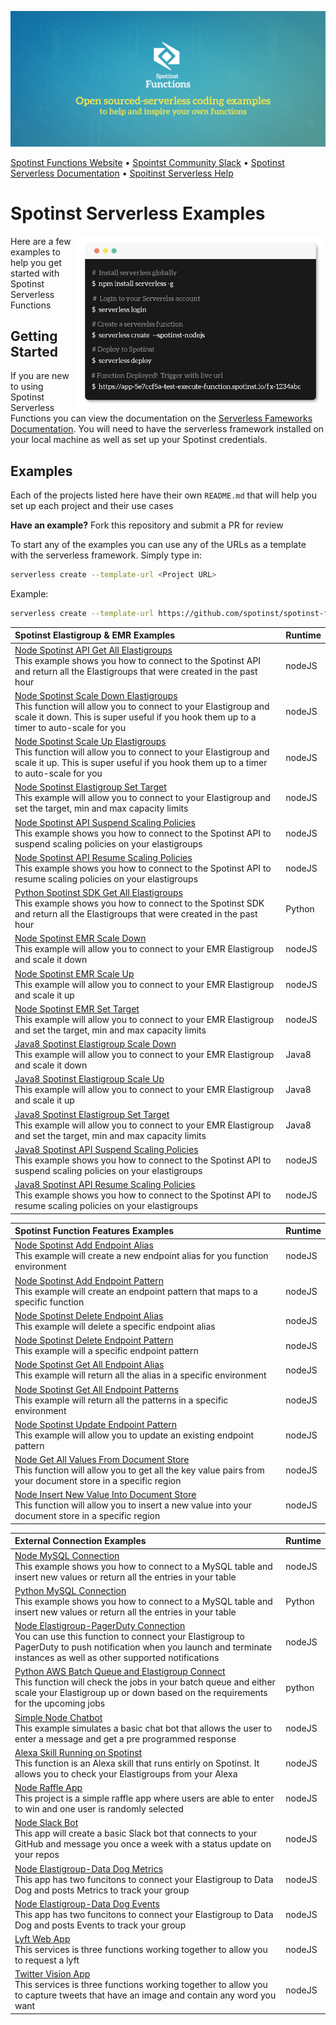 [![Spotinst Serverless Functions](./assets/functions.png)](https://serverless.com/framework/docs/providers/spotinst/)

[Spotinst Functions Website](https://spotinst.com/products/spotinst-functions/) • [Spointst Community Slack](https://join.slack.com/t/spotinst-community/shared_invite/enQtMjM5MjUzMDYwMzY4LTQ4YjNkODgyNmE3MGE4ZjU3MjdmZmQ0ZTk3NTZmOTNmZmI3NjFhYjYwNzI1MzAxMzM1Yzk3NTY5MDhiN2U3Zjg) • [Spotinst Serverless Documentation](https://serverless.com/framework/docs/providers/spotinst/) • [Spoitinst Serverless Help](https://help.spotinst.com/hc/en-us/categories/115000701089-Spotinst-Functions-)

# Spotinst Serverless Examples

<img align="right" width="400" src="./assets/terminal.jpg" />

Here are a few examples to help you get started with Spotinst Serverless Functions

## Getting Started 

If you are new to using Spotinst Serverless Functions you can view the documentation on the [Serverless Fameworks Documentation](https://serverless.com/framework/docs/providers/spotinst/). You will need to have the serverless framework installed on your local machine as well as set up your Spotinst credentials.

## Examples

Each of the projects listed here have their own `README.md` that will help you set up each project and their use cases

**Have an example?** Fork this repository and submit a PR for review

To start any of the examples you can use any of the URLs as a template with the serverless framework. Simply type in:

```bash
serverless create --template-url <Project URL>
```

Example:

```bash
serverless create --template-url https://github.com/spotinst/spotinst-functions-examples/tree/master/node-spotinst-api-getGroups
```


|Spotinst Elastigroup & EMR Examples | Runtime  |
|:--------------------------- |:-----|
|[Node Spotinst API Get All Elastigroups](./node-spotinst-api-getGroups) </br> This example shows you how to connect to the Spotinst API and return all the Elastigroups that were created in the past hour| nodeJS |
|[Node Spotinst Scale Down Elastigroups](./node-elastigroup-scaleDown) </br> This function will allow you to connect to your Elastigroup and scale it down. This is super useful if you hook them up to a timer to auto-scale for you| nodeJS |
|[Node Spotinst Scale Up Elastigroups](./node-elastigroup-scaleUp) </br> This function will allow you to connect to your Elastigroup and scale it up. This is super useful if you hook them up to a timer to auto-scale for you| nodeJS |
|[Node Spotinst Elastigroup Set Target](./node-elastigroup-setTarget) </br> This example will allow you to connect to your Elastigroup and set the target, min and max capacity limits| nodeJS |
|[Node Spotinst API Suspend Scaling Policies](./node-spotinst-api-suspendPolicy) </br> This example shows you how to connect to the Spotinst API to suspend scaling policies on your elastigroups| nodeJS |
|[Node Spotinst API Resume Scaling Policies](./node-spotinst-api-resumePolicy) </br> This example shows you how to connect to the Spotinst API to resume scaling policies on your elastigroups| nodeJS |
|[Python Spotinst SDK Get All Elastigroups](./python-spotinst-sdk-getGroups) </br> This example shows you how to connect to the Spotinst SDK and return all the Elastigroups that were created in the past hour| Python |
|[Node Spotinst EMR Scale Down](./node-emr-scaleDown) </br> This example will allow you to connect to your EMR Elastigroup and scale it down| nodeJS |
|[Node Spotinst EMR Scale Up](./node-emr-scaleUp) </br> This example will allow you to connect to your EMR Elastigroup and scale it up| nodeJS |
|[Node Spotinst EMR Set Target](./node-emr-setTarget) </br> This example will allow you to connect to your EMR Elastigroup and set the target, min and max capacity limits| nodeJS |
|[Java8 Spotinst Elastigroup Scale Down](./java8-elastigroup-scaleDown) </br> This example will allow you to connect to your EMR Elastigroup and scale it down| Java8 |
|[Java8 Spotinst Elastigroup Scale Up](./java8-elastigroup-scaleUp) </br> This example will allow you to connect to your EMR Elastigroup and scale it up| Java8 |
|[Java8 Spotinst Elastigroup Set Target](./java8-elastigroup-setCapacity) </br> This example will allow you to connect to your EMR Elastigroup and set the target, min and max capacity limits| Java8 |
|[Java8 Spotinst API Suspend Scaling Policies](./java8-spotinst-api-suspendPolicy) </br> This example shows you how to connect to the Spotinst API to suspend scaling policies on your elastigroups| nodeJS |
|[Java8 Spotinst API Resume Scaling Policies](./java8-spotinst-api-resumePolicy) </br> This example shows you how to connect to the Spotinst API to resume scaling policies on your elastigroups| nodeJS |

|Spotinst Function Features Examples | Runtime  |
|:--------------------------- |:-----|
|[Node Spotinst Add Endpoint Alias](./node-endpoint-addAlias) </br> This example will create a new endpoint alias for you function environment               | nodeJS |
|[Node Spotinst Add Endpoint Pattern](./node-endpoint-addPattern) </br> This example will create an endpoint pattern that maps to a specific function        | nodeJS |
|[Node Spotinst Delete Endpoint Alias](./node-endpoint-deleteAlias) </br> This example will delete a specific endpoint alias                                 | nodeJS |
|[Node Spotinst Delete Endpoint Pattern](./node-endpoint-deletePattern) </br> This example will a specific endpoint pattern                                  | nodeJS |
|[Node Spotinst Get All Endpoint Alias](./node-endpoint-getAlias) </br> This example will return all the alias in a specific environment                     | nodeJS |
|[Node Spotinst Get All Endpoint Patterns](./node-endpoint-getPattern) </br> This example will return all the patterns in a specific environment             | nodeJS |
|[Node Spotinst Update Endpoint Pattern](./node-endpoint-updatePattern) </br> This example will allow you to update an existing endpoint pattern             | nodeJS |
|[Node Get All Values From Document Store ](./node-docstore-getAll) </br> This function will allow you to get all the key value pairs from your document store in a specific region| nodeJS |
|[Node Insert New Value Into Document Store](./node-docstore-newValue) </br> This function will allow you to insert a new value into your document store in a specific region| nodeJS |


|External Connection Examples | Runtime  |
|:--------------------------- |:-----|
|[Node MySQL Connection](./node-mysql-connection) </br> This example shows you how to connect to a MySQL table and insert new values or return all the entries in your table| nodeJS |
|[Python MySQL Connection](./python-mysql-connection) </br> This example shows you how to connect to a MySQL table and insert new values or return all the entries in your table| Python |
|[Node Elastigroup-PagerDuty Connection](./node-pagerduty-connection) </br> You can use this function to connect your Elastigroup to PagerDuty to push notification when you launch and terminate instances as well as other supported notifications| nodeJS |
|[Python AWS Batch Queue and Elastigroup Connect](./python-aws-batch) </br> This function will check the jobs in your batch queue and either scale your Elastigroup up or down based on the requirements for the upcoming jobs| python |
|[Simple Node Chatbot](./node-simple-chatbot) </br> This example simulates a basic chat bot that allows the user to enter a message and get a pre programmed response| nodeJS |
|[Alexa Skill Running on Spotinst](./node-alexa-skill) </br> This function is an Alexa skill that runs entirly on Spotinst. It allows you to check your Elastigroups from your Alexa| nodeJS |
|[Node Raffle App](./node-raffle-app) </br> This project is a simple raffle app where users are able to enter to win and one user is randomly selected| nodeJS |
|[Node Slack Bot](./node-slack-bot) </br> This app will create a basic Slack bot that connects to your GitHub and message you once a week with a status update on your repos| nodeJS |
|[Node Elastigroup-Data Dog Metrics](./node-datadog-metric) </br> This app has two funcitons to connect your Elastigroup to Data Dog and posts Metrics to track your group| nodeJS |
|[Node Elastigroup-Data Dog Events](./node-datadog-event) </br> This app has two funcitons to connect your Elastigroup to Data Dog and posts Events to track your group| nodeJS |
|[Lyft Web App](./node-lyft-webApp) </br> This services is three functions working together to allow you to request a lyft| nodeJS |
|[Twitter Vision App](./node-twitter-vision) </br> This services is three functions working together to allow you to capture tweets that have an image and contain any word you want | nodeJS |
